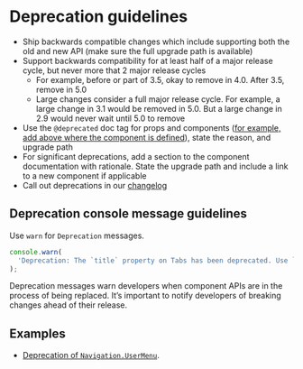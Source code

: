 # Deprecation guidelines

- Ship backwards compatible changes which include supporting both the old and new API (make sure the full upgrade path is available)
- Support backwards compatibility for at least half of a major release cycle, but never more that 2 major release cycles
  - For example, before or part of 3.5, okay to remove in 4.0. After 3.5, remove in 5.0
  - Large changes consider a full major release cycle. For example, a large change in 3.1 would be removed in 5.0. But a large change in 2.9 would never wait until 5.0 to remove
- Use the `@deprecated` doc tag for props and components ([for example, add above where the component is defined](https://github.com/Shopify/polaris/blob/8e49e4c65fbbf25d40617ba2d0ff0b3747320f17/src/components/Navigation/components/UserMenu/UserMenu.tsx#L27)), state the reason, and upgrade path
- For significant deprecations, add a section to the component documentation with rationale. State the upgrade path and include a link to a new component if applicable
- Call out deprecations in our [changelog](https://github.com/Shopify/polaris/blob/main/.github/CONTRIBUTING.md#changelog)

## Deprecation console message guidelines

Use `warn` for `Deprecation` messages.

```js
console.warn(
  'Deprecation: The `title` property on Tabs has been deprecated. Use `content` instead.',
);
```

Deprecation messages warn developers when component APIs are in the process of being replaced. It’s important to notify developers of breaking changes ahead of their release.

## Examples

- [Deprecation of `Navigation.UserMenu`](https://github.com/Shopify/polaris/pull/849).
